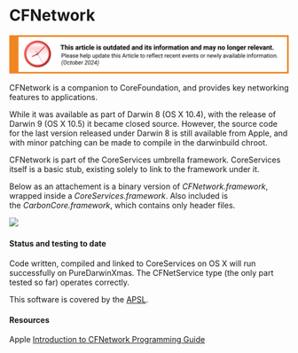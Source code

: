 CFNetwork
=========

![This article is outdated and its information and may no longer relevant.](/img/notice/article-oudated-oct2024.svg)


CFNetwork is a companion to CoreFoundation, and provides key networking features to applications.

While it was available as part of Darwin 8 (OS X 10.4), with the release of Darwin 9 (OS X 10.5) it became closed source. However, the source code for the last version released under Darwin 8 is still available from Apple, and with minor patching can be made to compile in the darwinbuild chroot.

CFNetwork is part of the CoreServices umbrella framework. CoreServices itself is a basic stub, existing solely to link to the framework under it.

Below as an attachement is a binary version of *CFNetwork.framework*, wrapped inside a *CoreServices.framework*.
Also included is the *CarbonCore.framework*, which contains only header files.

![](https://raw.github.com/wiki/PureDarwin/PureDarwin/images/CoreServicesPureFoundation.png)

#### Status and testing to date

Code written, compiled and linked to CoreServices on OS X will run successfully on PureDarwinXmas.
The CFNetService type (the only part tested so far) operates correctly.

This software is covered by the [APSL](../legal/apsl.html).

#### Resources

Apple [Introduction to CFNetwork Programming Guide](http://developer.apple.com/DOCUMENTATION/Networking/Conceptual/CFNetwork/Introduction/chapter_1_section_1.html)
